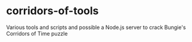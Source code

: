 # corridors-of-tools
Various tools and scripts and possible a Node.js server to crack Bungie's Corridors of Time puzzle
